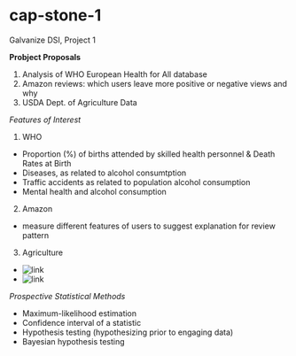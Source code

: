 # cap-stone-1
Galvanize DSI, Project 1

**Probject Proposals**
1. Analysis of WHO European Health for All database
2. Amazon reviews: which users leave more positive or negative views and why
3. USDA Dept. of Agriculture Data

_Features of Interest_
1. WHO
  * Proportion (%) of births attended by skilled health personnel & Death Rates at Birth
  * Diseases, as related to alcohol consumtption
  * Traffic accidents as related to population alcohol consumption
  * Mental health and alcohol consumption
2. Amazon
  * measure different features of users to suggest explanation for review pattern
3. Agriculture
  * ![link]('https://www.usda.gov/sites/default/files/documents/data.json')
  * ![link]('https://labs.data.gov/dashboard/offices/detail/49015/2021-03-31')


_Prospective Statistical Methods_
  * Maximum-likelihood estimation 
  * Confidence interval of a statistic 
  * Hypothesis testing (hypothesizing prior to engaging data) 
  * Bayesian hypothesis testing
